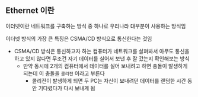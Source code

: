 ## Ethernet 이란
이더넷이란 네트워크를 구축하는 방식 중 하나로 우리나라 대부분이 사용하는 방식임

이더넷 방식의 가장 큰 특징은 CSMA/CD 방식으로 통신한다는 것임
* CSMA/CD 방식은 통신하고자 하는 컴퓨터가 네트워크를 살펴봐서 아무도 통신을 하고 있지 않다면 무조건 자기 데이터를 실어서 보낸 후 잘 갔는지 확인해보는 방식
    * 만약 동시에 2개의 컴퓨터에서 데이터를 실어 보내려고 하면 충돌이 발생하게 되는데 이 충돌을 ```콜리전``` 이라고 부른다
        * 콜리전이 발생하게 되면 두 PC는 자신이 보내려던 데이터를 랜덤한 시간 동안 기다렸다가 다시 보내게 됨